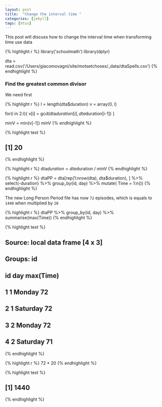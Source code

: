 ```yaml
---
layout: post
title:  "Change the interval time "
categories: [jekyll]
tags: [mtus]
---
```



<span class='newthought'>This post</span> will discuss how to change the interval time when transforming time use data 



{% highlight r %}
library('schoolmath')
library(dplyr)

dta = read.csv('/Users/giacomovagni/site/motsetchoses/_data/dtaSpells.csv')
{% endhighlight %}


### Find the greatest common divisor 
We need first 


{% highlight r %}
l = length(dta$duration) 
v = array(0, l)

for(i in 2:l){
  v[i] = gcd(dta$duration[i], dta$duration[i-1]) 
}

minV = min(v[-1]) 
minV
{% endhighlight %}



{% highlight text %}
## [1] 20
{% endhighlight %}



{% highlight r %}
dta$duration = dta$duration / minV
{% endhighlight %}


{% highlight r %}
dtaPP = dta[rep(1:nrow(dta), dta$duration), ] %>% 
  select(-duration) %>% 
  group_by(id, day) %>% 
  mutate( Time = 1:n())
{% endhighlight %}

The new Long Person Period file has now `72` episodes, which is equals to `1440` when multiplied by `20` 


{% highlight r %}
dtaPP %>% group_by(id, day) %>% summarise(max(Time))
{% endhighlight %}



{% highlight text %}
## Source: local data frame [4 x 3]
## Groups: id
## 
##   id      day max(Time)
## 1  1   Monday        72
## 2  1 Saturday        72
## 3  2   Monday        72
## 4  2 Saturday        71
{% endhighlight %}



{% highlight r %}
72 * 20
{% endhighlight %}



{% highlight text %}
## [1] 1440
{% endhighlight %}
